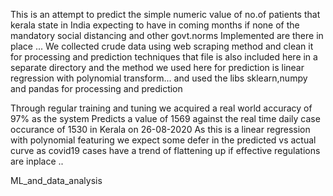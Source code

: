 This is an attempt to predict the simple numeric value of 
no.of patients that kerala state in India expecting to have in coming months if none of the mandatory social distancing and other govt.norms Implemented are there in place ...
 We collected crude data using web scraping method and clean it for processing and prediction techniques that file is also included here in a separate directory 
and the method we used here for prediction is linear regression with polynomial transform...
and used the libs sklearn,numpy and pandas for processing and prediction 
 
Through regular training and tuning we acquired a real world accuracy of 97% as the system
Predicts a value of 1569 against the real time daily case occurance of 1530 in Kerala on 26-08-2020
As this is a linear regression with polynomial featuring we expect some defer in the predicted vs actual curve as covid19 cases have a trend of flattening up if effective regulations are inplace ..



ML_and_data_analysis
